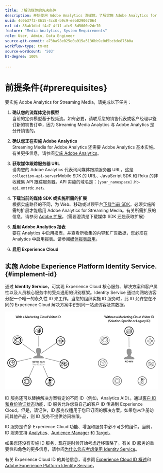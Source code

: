```yaml
---
title: 了解流媒体的先决条件
description: 开始使用 Adobe Analytics 流媒体。了解实施 Adobe Analytics for Streaming Media 所需的工具。
uuid: 4c0b37f3-8615-4cc0-b9c9-eeb029067064
exl-id: 85ab1dbd-f4a7-4f11-afc9-8d5000e2de70
feature: "Media Analytics, System Requirements"
role: User, Admin, Data Engineer
source-git-commit: a73ba98e025e0a915a5136bb9e0d5bcbde875b0a
workflow-type: tm+mt
source-wordcount: '503'
ht-degree: 100%

---
```


# 前提条件{#prerequisites}

要实施 Adobe Analytics for Streaming Media，请完成以下任务：

1. **确认您的流媒体定价模型**<br>
当前的定价模型基于视频流。如有必要，请联系您的销售代表或客户经理以签订新的销售订单，因为 Streaming Media Analytics 与 Adobe Analytics 是分开销售的。

1. **确认您正在实施 Adobe Analytics**<br>
Streaming Media for Adobe Analytics 还需要 Adobe Analytics 基本实施。有关更多信息，请参阅[实施 Adobe Analytics](https://experienceleague.adobe.com/docs/analytics/implementation/home.html?lang=zh-Hans)。

1. **获取媒体跟踪服务器 URL**<br>
请向您的 Adobe Analytics 代表询问媒体跟踪服务器 URL。这是 
`collection-api-server`Mobile SDK 的 URL、JavaScript SDK 和 Roku 的非收藏集 API 跟踪服务器。API 实施的域名是：`[your_namespace].hb-api.omtrdc.net`。

1. **下载当前的媒体 SDK 或实施所需的扩展**<br>
根据实施路径的不同，为 Web、移动或过顶平台[下载当前 SDK](download-sdks.md)。必须实施所需的扩展才能启用 Adobe Analytics for Streaming Media。有关所需扩展的信息，请参阅 [Adobe 扩展](download-sdks.md#media-extension)。（需要澄清是下载媒体 SDK 还是获取扩展）

1. **启用 Adobe Analytics 报表**<br>
要在 Analytics 中启用报表，并查看所收集的内容和广告数据，您必须在 Analytics 中启用报表。请参阅[媒体报表启用](/help/reporting/media-reports-enable.md)。

1. **启用 Experience Cloud**<br>


## 实施 Adobe Experience Platform Identity Service. {#implement-id}

通过 **Identity Service**，可实现 Experience Cloud 核心服务、解决方案和客户属性以及人员核心服务中的受众通用的识别框架。Identity Service 通过向网站访客分配一个唯一的永久性 ID 来工作。当您的组织实施 ID 服务时，此 ID 允许您在不同的 Experience Cloud 解决方案中识别同一站点访客及其数据。

![ID 服务图形](assets/mc_id_service_graphic.png)

ID 服务还可以替换解决方案特定的不同 ID（例如，Analytics AID）。通过[客户 ID 和身份验证状态](https://experienceleague.adobe.com/docs/id-service/using/reference/authenticated-state.html?lang=zh-Hans)功能，ID 服务允许您将自己的客户 ID 传递到 Experience Cloud。但是，请记住，ID 服务仅适用于您已订阅的解决方案。如果您未注册访问其他产品，则 ID 服务不提供访问权限。

ID 服务是许多 Experience Cloud 功能、增强和服务中必不可少的组件。当前，ID 服务支持 [Analytics](https://www.adobe.com/cn/marketing-cloud/web-analytics.html)、[Audience Manager](https://www.adobe.com/cn/marketing-cloud/data-management-platform.html) 和 [Target](https://www.adobe.com/cn/marketing-cloud/testing-targeting.html)。

如果您还没有实施 ID 服务，现在是时候开始考虑迁移策略了。有关 ID 服务的重要性和角色的更多信息，请参阅[为什么您应考虑使用 Identity Service](https://theblog.adobe.com/why-new-adobe-marketing-cloud-id-service-should-be-on-your-radar/)。

有关 Experience Cloud ID 的其他信息，请参阅 [Experience Cloud ID 概述](https://experienceleague.adobe.com/docs/id-service/using/intro/overview.html?lang=zh-Hans)和 [Adobe Experience Platform Identity Service](https://experienceleague.adobe.com/docs/id-service/using/home.html?lang=zh-Hans)。
